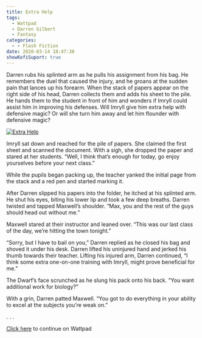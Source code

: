 ```yaml
---
title: Extra Help
tags:
  - Wattpad
  - Darren Gilbert
  - Fantasy
categories:
  - - Flash Fiction
date: 2020-03-14 18:47:38
showKofiSuport: true
---
```


Darren rubs his splinted arm as he pulls his assignment from his bag. He remembers the duel that caused the injury, and he groans at the sudden pain that lances up his forearm. When the stack of papers appear on the right side of his head, Darren collects them and adds his sheet to the pile. He hands them to the student in front of him and wonders if Imryll could assist him in improving his defenses.<!-- more --> Will Imryll give him extra help with defensive magic? Or will she turn him away and let him flounder with defensive magic?

<div class="center">

[![Extra Help](/images/covers/darrengilbert.png "Extra Help")](https://www.wattpad.com/848459591-darren-gilbert-journeys-extra-help)

</div>

Imryll sat down and reached for the pile of papers. She claimed the first sheet and scanned the document. With a sigh, she dropped the paper and stared at her students. “Well, I think that’s enough for today, go enjoy yourselves before your next class.”

While the pupils began packing up, the teacher yanked the initial page from the stack and a red pen and started marking it.

After Darren slipped his papers into the folder, he itched at his splinted arm. He shut his eyes, biting his lower lip and took a few deep breaths. Darren twisted and tapped Maxwell’s shoulder. “Max, you and the rest of the guys should head out without me.”

Maxwell stared at their instructor and leaned over. “This was our last class of the day, we’re hitting the town tonight.”

“Sorry, but I have to bail on you,” Darren replied as he closed his bag and shoved it under his desk. Darren lifted his uninjured hand and jerked his thumb towards their teacher. Lifting his injured arm, Darren continued, “I think some extra one-on-one training with Imryll, might prove beneficial for me.”

The Dwarf’s face scrunched as he slung his pack onto his back. “You want additional work for biology?”

With a grin, Darren patted Maxwell. “You got to do everything in your ability to excel at the subjects you’re weak on.”

<div class="center story-ellipses">
.
.
.
</div>

<div class="center">

[Click here](https://www.wattpad.com/848459591-darren-gilbert-journeys-extra-help) to continue on Wattpad

</div>